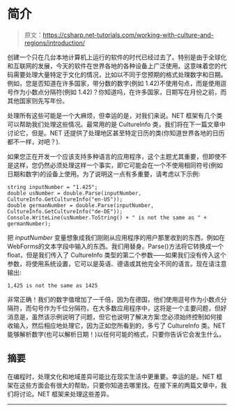 # 简介

> 原文：<https://csharp.net-tutorials.com/working-with-culture-and-regions/introduction/>

创建一个只在几台本地计算机上运行的软件的时代已经过去了。特别是由于全球化和互联网的发展，今天的软件在世界各地的各种设备上广泛使用。这意味着您的代码需要处理大量特定于文化的情况，比如以不同于您预期的格式处理数字和日期。例如，您是否知道在许多国家，带分数的数字(例如 1.42)不使用句点，而是使用逗号作为小数点分隔符(例如 1.42)？你知道吗，在许多国家，日期写在月份之前，而其他国家则先写年份。

处理所有这些可能是一个大麻烦，但幸运的是，对我们来说。NET 框架有几个类可以帮助我们处理这些情况。最常用的是 CultureInfo 类，我们将在下一篇文章中讨论它，但是。NET 还提供了处理地区甚至特定日历的类(你知道世界各地的日历都不一样，对吧？).

如果您正在开发一个应该支持多种语言的应用程序，这个主题尤其重要，但即使不是这样，您仍然必须处理这样一个事实，即它可能会在一个不使用相同符号(例如日期和数字)的设备上使用。为了说明这一点有多重要，请考虑以下示例:

```
string inputNumber = "1.425";
double usNumber = double.Parse(inputNumber, CultureInfo.GetCultureInfo("en-US"));
double germanNumber = double.Parse(inputNumber, CultureInfo.GetCultureInfo("de-DE"));
Console.WriteLine(usNumber.ToString() + " is not the same as " + germanNumber);
```

把 *inputNumber* 变量想象成我们刚刚从应用程序的用户那里收到的东西，例如在 WebForms的文本字段中输入的东西。我们用替身。Parse()方法将它转换成一个 float，但是我们传入了 CultureInfo 类型的第二个参数——如果我们没有传入这个参数，将使用系统设置，它可以是英语、德语或其他完全不同的语言。现在请注意输出:

```
1,425 is not the same as 1425
```

<input type="hidden" name="IL_IN_ARTICLE">

非常正确！我们的数字值增加了一千倍，因为在德国，他们使用逗号作为小数点分隔符，而句号作为千位分隔符。在大多数应用程序中，这将是一个主要问题，但好消息是，虽然该示例说明了问题，但它也说明了解决方案:您必须始终控制如何接收输入，然后相应地处理它，因为正如您所看到的，多亏了 CultureInfo 类。NET 能够解析数字(也可以解析日期！)以任何可能的格式，只要你告诉它会发生什么。

## 摘要

在编程时，处理文化和地域差异可能比在现实生活中更重要。幸运的是。NET 框架在这些方面会有很大的帮助，只要你知道去哪里找。在接下来的两篇文章中，我们将讨论。NET 框架来处理这些差异。

* * *
